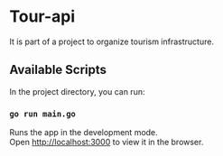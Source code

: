 # Tour-api

It is part of a project to organize tourism infrastructure.

## Available Scripts

In the project directory, you can run:

### `go run main.go`

Runs the app in the development mode.\
Open [http://localhost:3000](http://localhost:3000) to view it in the browser.

